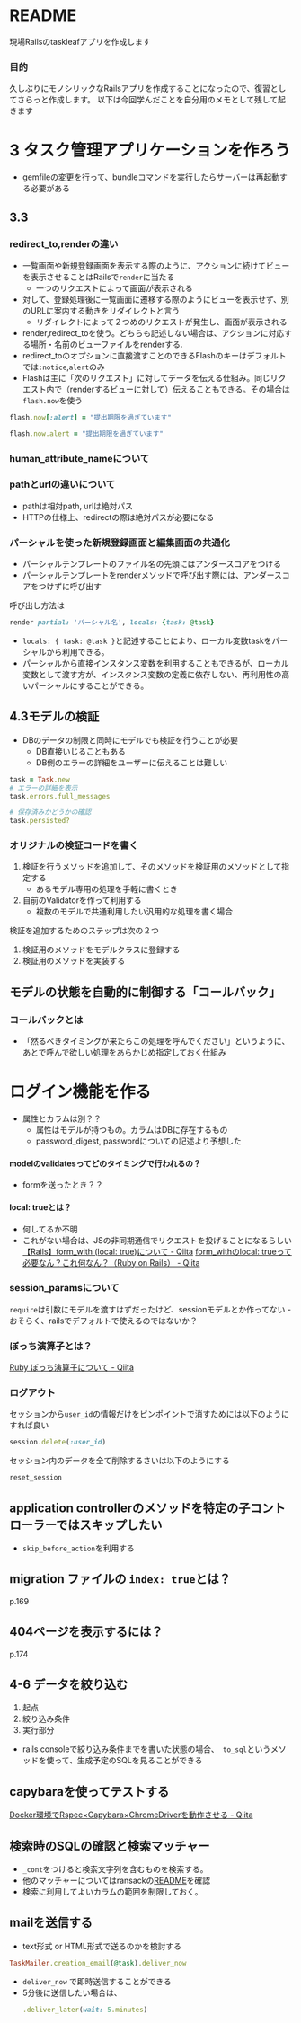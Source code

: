 # README
現場Railsのtaskleafアプリを作成します

### 目的
久しぶりにモノシリックなRailsアプリを作成することになったので、復習としてさらっと作成します。
以下は今回学んだことを自分用のメモとして残して起きます

# 3 タスク管理アプリケーションを作ろう
- gemfileの変更を行って、bundleコマンドを実行したらサーバーは再起動する必要がある

## 3.3
### redirect_to,renderの違い
- 一覧画面や新規登録画面を表示する際のように、アクションに続けてビューを表示させることはRailsで`render`に当たる
	- 一つのリクエストによって画面が表示される
- 対して、登録処理後に一覧画面に遷移する際のようにビューを表示せず、別のURLに案内する動きをリダイレクトと言う
	- リダイレクトによって２つめのリクエストが発生し、画面が表示される
- render,redirect_toを使う。どちらも記述しない場合は、アクションに対応する場所・名前のビューファイルをrenderする.
- redirect_toのオプションに直接渡すことのできるFlashのキーはデフォルトでは`:notice`,`alert`のみ
- Flashは主に「次のリクエスト」に対してデータを伝える仕組み。同じリクエスト内で（renderするビューに対して）伝えることもできる。その場合は`flash.now`を使う

```ruby
flash.now[:alert] = "提出期限を過ぎています"
```
```ruby
flash.now.alert = "提出期限を過ぎています"
```

### human_attribute_nameについて

### pathとurlの違いについて
- pathは相対path, urlは絶対パス
- HTTPの仕様上、redirectの際は絶対パスが必要になる

### パーシャルを使った新規登録画面と編集画面の共通化
- パーシャルテンプレートのファイル名の先頭にはアンダースコアをつける
- パーシャルテンプレートをrenderメソッドで呼び出す際には、アンダースコアをつけずに呼び出す

呼び出し方法は
```ruby
render partial: 'パーシャル名', locals: {task: @task}
```
- `locals: { task: @task }`と記述することにより、ローカル変数taskをパーシャルから利用できる。
- パーシャルから直接インスタンス変数を利用することもできるが、ローカル変数として渡す方が、インスタンス変数の定義に依存しない、再利用性の高いパーシャルにすることができる。

## 4.3モデルの検証
- DBのデータの制限と同時にモデルでも検証を行うことが必要
  - DB直接いじることもある
  - DB側のエラーの詳細をユーザーに伝えることは難しい

```ruby
task = Task.new
# エラーの詳細を表示
task.errors.full_messages

# 保存済みかどうかの確認
task.persisted?
```

### オリジナルの検証コードを書く
1. 検証を行うメソッドを追加して、そのメソッドを検証用のメソッドとして指定する
	- あるモデル専用の処理を手軽に書くとき
2. 自前のValidatorを作って利用する
	- 複数のモデルで共通利用したい汎用的な処理を書く場合

検証を追加するためのステップは次の２つ
1. 検証用のメソッドをモデルクラスに登録する
2. 検証用のメソッドを実装する

## モデルの状態を自動的に制御する「コールバック」
### コールバックとは
- 「然るべきタイミングが来たらこの処理を呼んでください」というように、あとで呼んで欲しい処理をあらかじめ指定しておく仕組み

# ログイン機能を作る
- 属性とカラムは別？？
  - 属性はモデルが持つもの。カラムはDBに存在するもの
  - password_digest, passwordについての記述より予想した

#### modelのvalidatesってどのタイミングで行われるの？
  - formを送ったとき？？

#### local: trueとは？
  - 何してるか不明
  - これがない場合は、JSの非同期通信でリクエストを投げることになるらしい
  [【Rails】form_with (local: true)について - Qiita](https://qiita.com/hayulu/items/5bf26656d7433d406ede)
  [form_withのlocal: trueって必要なん？これ何なん？（Ruby on Rails） - Qiita](https://qiita.com/kakudaisuke/items/e032c7705db00e8081dc?utm_campaign=popular_items&utm_medium=feed&utm_source=popular_items)

### session_paramsについて
`require`は引数にモデルを渡すはずだったけど、sessionモデルとか作ってない
	- おそらく、railsでデフォルトで使えるのではないか？

### ぼっち演算子とは？
[Ruby ぼっち演算子について - Qiita](https://qiita.com/yoshi_4/items/e987b698c1978d248cfc)

### ログアウト
セッションから`user_id`の情報だけをピンポイントで消すためには以下のようにすれば良い
```ruby
session.delete(:user_id)
```

セッション内のデータを全て削除するさいは以下のようにする
```ruby
reset_session
```

## application controllerのメソッドを特定の子コントローラーではスキップしたい
- `skip_before_action`を利用する

## migration ファイルの `index: true`とは？
p.169

## 404ページを表示するには？
p.174

## 4-6 データを絞り込む
1. 起点
2. 絞り込み条件
3. 実行部分

- rails consoleで絞り込み条件までを書いた状態の場合、　`to_sql`というメソッドを使って、生成予定のSQLを見ることができる

## capybaraを使ってテストする
[Docker環境でRspec×Capybara×ChromeDriverを動作させる - Qiita](https://qiita.com/ryohei_kh/items/2249c13d30648f50b9c8)

## 検索時のSQLの確認と検索マッチャー
- `_cont`をつけると検索文字列を含むものを検索する。
- 他のマッチャーについてはransackの[README](https://github.com/activerecord-hackery/ransack/blob/master/README.md)を確認
- 検索に利用してよいカラムの範囲を制限しておく。

## mailを送信する
- text形式 or HTML形式で送るのかを検討する

```ruby
TaskMailer.creation_email(@task).deliver_now
```
- `deliver_now` で即時送信することができる
- 5分後に送信したい場合は、
  ```ruby
  .deliver_later(wait: 5.minutes)
  ```